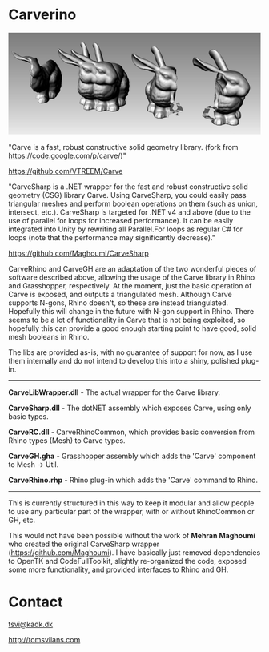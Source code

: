 # Carverino

![Bunny.](https://raw.githubusercontent.com/tsvilans/carverino/master/bunny.png)

"Carve is a fast, robust constructive solid geometry library. (fork from https://code.google.com/p/carve/)"

https://github.com/VTREEM/Carve

"CarveSharp is a .NET wrapper for the fast and robust constructive solid geometry (CSG) library Carve. Using CarveSharp, you could easily pass triangular meshes and perform boolean operations on them (such as union, intersect, etc.). CarveSharp is targeted for .NET v4 and above (due to the use of parallel for loops for increased performance). It can be easily integrated into Unity by rewriting all Parallel.For loops as regular C# for loops (note that the performance may significantly decrease)."

https://github.com/Maghoumi/CarveSharp

CarveRhino and CarveGH are an adaptation of the two wonderful pieces of software described above, allowing the usage of the Carve library in Rhino and Grasshopper, respectively. At the moment, just the basic operation of Carve is exposed, and outputs a triangulated mesh. Although Carve supports N-gons, Rhino doesn't, so these are instead triangulated. Hopefully this will change in the future with N-gon support in Rhino. There seems to be a lot of functionality in Carve that is not being exploited, so hopefully this can provide a good enough starting point to have good, solid mesh booleans in Rhino.

The libs are provided as-is, with no guarantee of support for now, as I use them internally and do not intend to develop this into a shiny, polished plug-in.

---

**CarveLibWrapper.dll** - The actual wrapper for the Carve library.

**CarveSharp.dll** - The dotNET assembly which exposes Carve, using only basic types.

**CarveRC.dll** - CarveRhinoCommon, which provides basic conversion from Rhino types (Mesh) to Carve types.

**CarveGH.gha** - Grasshopper assembly which adds the 'Carve' component to Mesh -> Util.

**CarveRhino.rhp** - Rhino plug-in which adds the 'Carve' command to Rhino.

---

This is currently structured in this way to keep it modular and allow people to use any particular part of the wrapper, with or without RhinoCommon or GH, etc.

This would not have been possible without the work of **Mehran Maghoumi** who created the original CarveSharp wrapper (https://github.com/Maghoumi). I have basically just removed dependencies to OpenTK and CodeFullToolkit, slightly re-organized the code, exposed some more functionality, and provided interfaces to Rhino and GH.

# Contact

tsvi@kadk.dk

http://tomsvilans.com
